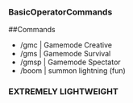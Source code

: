 ### BasicOperatorCommands
##Commands
- /gmc | Gamemode Creative
- /gms | Gamemode Survival
- /gmsp | Gamemode Spectator
- /boom | summon lightning (fun)
### EXTREMELY LIGHTWEIGHT

